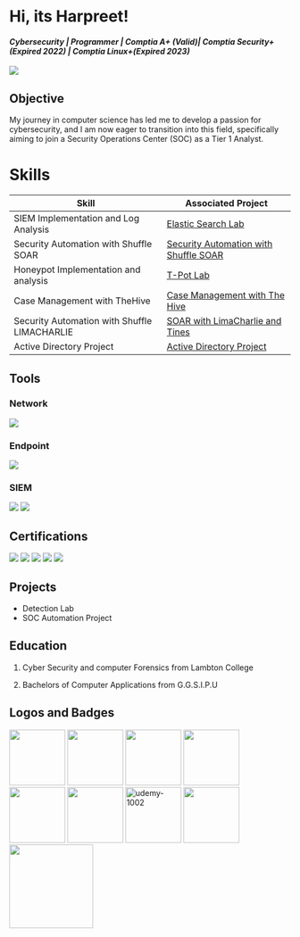 # Hi, its Harpreet!
<h4><i>Cybersecurity | Programmer | Comptia A+ (Valid)| Comptia Security+ (Expired 2022) | Comptia Linux+(Expired 2023)</i></h4>

<a href="www.linkedin.com/in/harpreet-kaur108"><img src="https://img.shields.io/badge/-LinkedIn-0072b1?&style=for-the-badge&logo=linkedin&logoColor=white" /></a>

## Objective

My journey in computer science has led me to develop a passion for cybersecurity, and I am now eager to transition into this field, specifically aiming to join a Security Operations Center (SOC) as a Tier 1 Analyst.

# Skills

| Skill                                         | Associated Project         |
|-----------------------------------------------|----------------------------|
| SIEM Implementation and Log Analysis          | <a href="https://github.com/preet801/ELK-STACK.git">Elastic Search Lab</a>|
| Security Automation with Shuffle SOAR         | <a href="https://github.com/preet801/SOC-AUTOMATION-PROJECT.git">Security Automation with Shuffle SOAR</a>|
| Honeypot Implementation and analysis          | <a href="https://github.com/preet801/TPOT-LAB.git">T-Pot Lab</a>|
| Case Management with TheHive                  | <a href="https://github.com/preet801/SOC-AUTOMATION-PROJECT.git">Case Management with The Hive</a>|
| Security Automation with Shuffle LIMACHARLIE  | <a href="https://github.com/preet801/SOAR.git">SOAR with LimaCharlie and Tines</a>|
| Active Directory Project                         | <a href="https://github.com/preet801/Active-Directory-Project.git">Active Directory Project </a>|



## Tools

### Network
<div>
    <img src="https://img.shields.io/badge/-Wireshark-1679A7?&style=for-the-badge&logo=Wireshark&logoColor=white" />

### Endpoint
<div>
    <img src="https://img.shields.io/badge/-Microsoft_Defender_for_Endpoint-00A4EF?&style=for-the-badge&logo=Microsoft&logoColor=white" />
</div>

### SIEM
<div>
    <img src="https://img.shields.io/badge/-Splunk-000000?&style=for-the-badge&logo=Splunk&logoColor=white" />
    <img src="https://img.shields.io/badge/-Elastic-005571?&style=for-the-badge&logo=Elastic&logoColor=white" />
</div>

## Certifications
<div>
<img src="https://img.shields.io/badge/-Security%2B-FF0000?&style=for-the-badge&logo=CompTIA&logoColor=white" />
<img src="https://img.shields.io/badge/-A%2B-4D4D4D?&style=for-the-badge&logo=CompTIA&logoColor=white" />
<img src="https://img.shields.io/badge/-Splunk-000000?&style=for-the-badge&logo=Splunk&logoColor=white" />
<img src="https://img.shields.io/badge/-CSSS-0000FF?&style=for-the-badge&logoColor=white" />
<img src="https://img.shields.io/badge/-Linux%2B-0A66A3?&style=for-the-badge&logo=Linux&logoColor=white" />
</div>

## Projects
- Detection Lab
- SOC Automation Project


## Education

1. Cyber Security and computer Forensics from Lambton College

2. Bachelors of Computer Applications from G.G.S.I.P.U


## Logos and Badges
<div>
    <img width="100" src="https://github.com/user-attachments/files/19814609/CompTIA.A%2B.ce.certificate.pdf"/>
    <img width="100" src="https://github.com/user-attachments/assets/66741ee4-593c-4599-90f0-9c465e070165"/>
    <img width="100" src="https://github.com/user-attachments/assets/2dcedc67-73b9-476f-9a27-881a6034a90b"/>
    <img width="100" src="https://github.com/user-attachments/assets/b232cdc3-5e38-4915-a582-c652073ccd37"/>
    <img width="100" src="https://github.com/user-attachments/assets/b0a80358-39d1-48af-af20-a34a2966912c"/>
    <img width="100" src="https://github.com/user-attachments/files/19816217/CertificateOfCompletion_IT.Help.Desk.for.Beginners-2.pdf"/>
    <img width="100" alt="udemy-1002" src="https://github.com/user-attachments/assets/9aaee355-f265-4cfb-99a8-c384d833d481"/>
    <img width ="100" src="https://github.com/user-attachments/files/19823082/CompTIA.Security%2B.ce.certificate.pdf"/>
    <img width="150" src="https://github.com/user-attachments/files/19899737/Certificate.pdf"/> 
</div>






